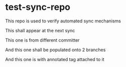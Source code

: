 # test-sync-repo

This repo is used to verify automated sync mechanisms

This shall appear at the next sync

This one is from different committer

And this one shall be populated onto 2 branches

And this one is with annotated tag attached to it
